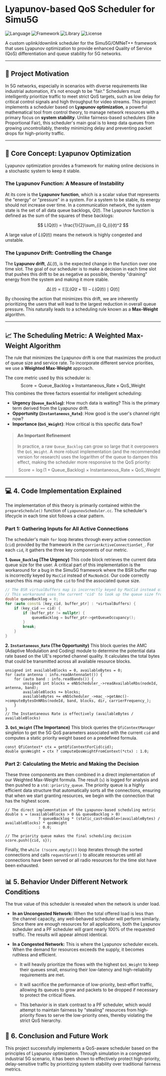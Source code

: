 
# Lyapunov-based QoS Scheduler for Simu5G

![Language](https://img.shields.io/badge/C%2B%2B-17-blue.svg)
![Framework](https://img.shields.io/badge/OMNeT%2B%2B-6.1-green.svg)
![Library](https://img.shields.io/badge/Simu5G-1.3.0-orange.svg)
![License](https://img.shields.io/badge/License-MIT-yellow.svg)

A custom uplink/downlink scheduler for the Simu5G/OMNeT++ framework that uses Lyapunov optimization to provide enhanced Quality of Service (QoS) differentiation and queue stability for 5G networks.

---

## 📖 Project Motivation

In 5G networks, especially in scenarios with diverse requirements like industrial automation, it's not enough to be "fair." Schedulers must intelligently prioritize traffic to meet strict QoS targets, such as low delay for critical control signals and high throughput for video streams. This project implements a scheduler based on **Lyapunov optimization**, a powerful mathematical tool from control theory, to manage network resources with a primary focus on **system stability**. Unlike fairness-based schedulers (like Proportional Fair), this scheduler's main goal is to keep data queues from growing uncontrollably, thereby minimizing delay and preventing packet drops for high-priority traffic.

---

## 🧠 Core Concept: Lyapunov Optimization

Lyapunov optimization provides a framework for making online decisions in a stochastic system to keep it stable.

### The Lyapunov Function: A Measure of Instability

At its core is the **Lyapunov function**, which is a scalar value that represents the "energy" or "pressure" in a system. For a system to be stable, its energy should not increase over time. In a communication network, the system state is the set of all data queue backlogs, $Q(t)$. The Lyapunov function is defined as the sum of the squares of these backlogs:

$$ L(Q(t)) = \frac{1}{2}\sum_{i} Q_{i}(t)^2 $$

A large value of $L(Q(t))$ means the network is highly congested and unstable.

### The Lyapunov Drift: Controlling the Change

The **Lyapunov drift**, $\Delta L(t)$, is the expected change in the function over one time slot. The goal of our scheduler is to make a decision in each time slot that pushes this drift to be as negative as possible, thereby "draining" energy from the system and making it more stable.

$$ \Delta L(t) = \mathbb{E}[L(Q(t+1)) - L(Q(t)) \mid Q(t)] $$

By choosing the action that minimizes this drift, we are inherently prioritizing the users that will lead to the largest reduction in overall queue pressure. This naturally leads to a scheduling rule known as a **Max-Weight** algorithm.

---

## 📈 The Scheduling Metric: A Weighted Max-Weight Algorithm

The rule that minimizes the Lyapunov drift is one that maximizes the product of queue size and service rate. To incorporate different service priorities, we use a **Weighted Max-Weight** approach.

The core metric used by this scheduler is:
$$ \text{Score} = \text{Queue\_Backlog} \times \text{Instantaneous\_Rate} \times \text{QoS\_Weight} $$
This combines the three factors essential for intelligent scheduling:
* **Urgency (`Queue_Backlog`)**: How much data is waiting? This is the primary term derived from the Lyapunov drift.
* **Opportunity (`Instantaneous_Rate`)**: How good is the user's channel right now?
* **Importance (`QoS_Weight`)**: How critical is this specific data flow?

> #### An Important Refinement
> In practice, a raw `Queue_Backlog` can grow so large that it overpowers the `QoS_Weight`. A more robust implementation (and the recommended version for research) uses the logarithm of the queue to dampen this effect, making the scheduler more responsive to the QoS priority:
> $$ \text{Score} = \log(1 + \text{Queue\_Backlog}) \times \text{Instantaneous\_Rate} \times \text{QoS\_Weight} $$

---



## 💻 4. Code Implementation Explained

The implementation of this theory is primarily contained within the `prepareSchedule()` function of `LyapunovScheduler.cc`. The scheduler's lifecycle in each time slot follows a clear pattern.

### Part 1: Gathering Inputs for All Active Connections

The scheduler's main `for` loop iterates through every active connection (`cid`) provided by the framework in the `carrierActiveConnectionSet_`. For each `cid`, it gathers the three key components of our metric.

**1. `Queue_Backlog` (The Urgency)**
This code block retrieves the current data queue size for the user. A critical part of this implementation is the workaround for a bug in the Simu5G framework where the BSR buffer map is incorrectly keyed by `MacCid` instead of `MacNodeId`. Our code correctly searches this map using the `cid` to find the associated queue size.

```cpp
// The BSR virtualBuffers map is incorrectly keyed by MacCid instead of MacNodeId.
// This workaround uses the current 'cid' to look up the queue size from the broken map.
double queueBacklog = 0;
for (auto const& [key_cid, buffer_ptr] : *virtualBuffers) {
    if (key_cid == cid) {
        if (buffer_ptr != nullptr) {
            queueBacklog = buffer_ptr->getQueueOccupancy();
        }
        break;
    }
}

```

**2. `Instantaneous_Rate` (The Opportunity)** This block queries the AMC (Adaptive Modulation and Coding) module to determine the potential data rate based on the UE's reported channel quality. It calculates the total bytes that could be transmitted across all available resource blocks.

```
unsigned int availableBlocks = 0, availableBytes = 0;
for (auto antenna : info.readAntennaSet()) {
    for (auto band : info.readBands()) {
        unsigned int blocks = eNbScheduler_->readAvailableRbs(nodeId, antenna, band);
        availableBlocks += blocks;
        availableBytes += eNbScheduler_->mac_->getAmc()->computeBytesOnNRbs(nodeId, band, blocks, dir, carrierFrequency_);
    }
}
// The Instantaneous Rate is effectively (availableBytes / availableBlocks)

```

**3. `QoS_Weight` (The Importance)** This block queries the `QfiContextManager` singleton to get the 5G QoS parameters associated with the current `cid` and computes a static priority weight based on a predefined formula.

```
const QfiContext* ctx = getQfiContextForCid(cid);
double qosWeight = ctx ? computeQosWeightFromContext(*ctx) : 1.0;

```

### Part 2: Calculating the Metric and Making the Decision

These three components are then combined in a direct implementation of our Weighted Max-Weight formula. The result (`s`) is logged for analysis and then pushed to a `std::priority_queue`. The priority queue is a highly efficient data structure that automatically sorts all the connections, ensuring that when we start granting resources, we begin with the connection that has the highest score.

```
// The direct implementation of the Lyapunov-based scheduling metric
double s = (availableBlocks > 0 && queueBacklog > 0)
               ? queueBacklog * (static_cast<double>(availableBytes) / availableBlocks) * qosWeight
               : 0.0;

// The priority queue makes the final scheduling decision
score.push({cid, s});

```

Finally, the `while (!score.empty())` loop iterates through the sorted connections and calls `requestGrant()` to allocate resources until all connections have been served or all radio resources for the time slot have been exhausted.

## 📊 5. Behavior Under Different Network Conditions

The true value of this scheduler is revealed when the network is under load.

-   **In an Uncongested Network:** When the total offered load is less than the channel capacity, any well-behaved scheduler will perform similarly. Since there are enough resources for all applications, both the Lyapunov scheduler and a PF scheduler will grant nearly 100% of the requested traffic. The results will appear almost identical.
    
-   **In a Congested Network:** This is where the Lyapunov scheduler excels. When the demand for resources exceeds the supply, it becomes ruthless and efficient.
    
    -   It will heavily prioritize the flows with the highest `QoS_Weight` to keep their queues small, ensuring their low-latency and high-reliability requirements are met.
        
    -   It will sacrifice the performance of low-priority, best-effort traffic, allowing its queues to grow and packets to be dropped if necessary to protect the critical flows.
        
    -   This behavior is in stark contrast to a PF scheduler, which would attempt to maintain fairness by "stealing" resources from high-priority flows to serve the low-priority ones, thereby violating the strict QoS hierarchy.
        

## 🚀 6. Conclusion and Future Work
This project successfully implements a QoS-aware scheduler based on the principles of Lyapunov optimization. Through simulation in a congested industrial 5G scenario, it has been shown to effectively protect high-priority, delay-sensitive traffic by prioritizing system stability over traditional fairness metrics.